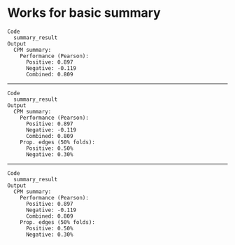 # Works for basic summary

    Code
      summary_result
    Output
      CPM summary:
        Performance (Pearson): 
          Positive: 0.897
          Negative: -0.119
          Combined: 0.809

---

    Code
      summary_result
    Output
      CPM summary:
        Performance (Pearson): 
          Positive: 0.897
          Negative: -0.119
          Combined: 0.809
        Prop. edges (50% folds):
          Positive: 0.50%
          Negative: 0.30%

---

    Code
      summary_result
    Output
      CPM summary:
        Performance (Pearson): 
          Positive: 0.897
          Negative: -0.119
          Combined: 0.809
        Prop. edges (50% folds):
          Positive: 0.50%
          Negative: 0.30%


